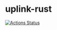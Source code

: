 # uplink-rust

[![Actions Status](https://github.com/storj-thirdparty/uplink-rust/workflows/uplink-sys%20build/badge.svg)](https://github.com/storj-thirdparty/uplink-rust/actions)